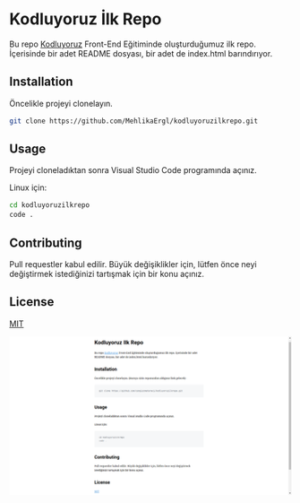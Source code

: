 # Kodluyoruz İlk Repo
Bu repo [Kodluyoruz](https://kodluyoruz.org/) Front-End Eğitiminde oluşturduğumuz ilk repo. İçerisinde bir adet README dosyası, bir adet de index.html barındırıyor.

## Installation 

Öncelikle projeyi clonelayın. 

```bash
git clone https://github.com/MehlikaErgl/kodluyoruzilkrepo.git
```

## Usage 

Projeyi cloneladıktan sonra Visual Studio Code programında açınız.

Linux için:
```bash
cd kodluyoruzilkrepo
code .
```
## Contributing
Pull requestler kabul edilir. Büyük değişiklikler için, lütfen önce neyi değiştirmek istediğinizi tartışmak için bir konu açınız.


## License
[MIT](https://choosealicense.com/licenses/mit/)

![proje1](https://raw.githubusercontent.com/Kodluyoruz/taskforce/main/git/odev1/figures/markdown.png)


